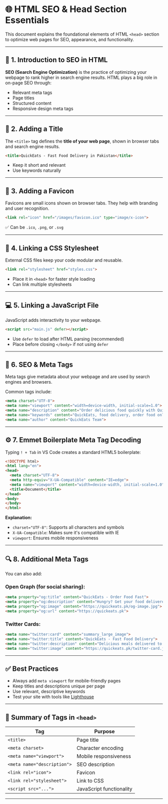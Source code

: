 
# 🌐 HTML SEO & Head Section Essentials

This document explains the foundational elements of HTML `<head>` section to optimize web pages for SEO, appearance, and functionality.

---

## 📌 1. Introduction to SEO in HTML

**SEO (Search Engine Optimization)** is the practice of optimizing your webpage to rank higher in search engine results. HTML plays a big role in on-page SEO through:

- Relevant meta tags
- Page titles
- Structured content
- Responsive design meta tags

---

## 📝 2. Adding a Title

The `<title>` tag defines the **title of your web page**, shown in browser tabs and search engine results.

```html
<title>QuickEats - Fast Food Delivery in Pakistan</title>
````

* Keep it short and relevant
* Use keywords naturally

---

## 📎 3. Adding a Favicon

Favicons are small icons shown on browser tabs. They help with branding and user recognition.

```html
<link rel="icon" href="/images/favicon.ico" type="image/x-icon">
```

✅ Can be `.ico`, `.png`, or `.svg`

---

## 🎨 4. Linking a CSS Stylesheet

External CSS files keep your code modular and reusable.

```html
<link rel="stylesheet" href="styles.css">
```

* Place it in `<head>` for faster style loading
* Can link multiple stylesheets

---

## 💻 5. Linking a JavaScript File

JavaScript adds interactivity to your webpage.

```html
<script src="main.js" defer></script>
```

* Use `defer` to load after HTML parsing (recommended)
* Place before closing `</body>` if not using `defer`

---

## 🧠 6. SEO & Meta Tags

Meta tags give metadata about your webpage and are used by search engines and browsers.

Common tags include:

```html
<meta charset="UTF-8">
<meta name="viewport" content="width=device-width, initial-scale=1.0">
<meta name="description" content="Order delicious food quickly with QuickEats. Enjoy fast delivery and top-rated restaurants near you.">
<meta name="keywords" content="QuickEats, food delivery, order food online, fast delivery Pakistan">
<meta name="author" content="QuickEats Team">
```

---

## ⚙️ 7. Emmet Boilerplate Meta Tag Decoding

Typing `! + Tab` in VS Code creates a standard HTML5 boilerplate:

```html
<!DOCTYPE html>
<html lang="en">
<head>
  <meta charset="UTF-8">
  <meta http-equiv="X-UA-Compatible" content="IE=edge">
  <meta name="viewport" content="width=device-width, initial-scale=1.0">
  <title>Document</title>
</head>
<body>
</body>
</html>
```

**Explanation:**

* `charset="UTF-8"`: Supports all characters and symbols
* `X-UA-Compatible`: Makes sure it's compatible with IE
* `viewport`: Ensures mobile responsiveness

---

## 🔍 8. Additional Meta Tags

You can also add:

### Open Graph (for social sharing):

```html
<meta property="og:title" content="QuickEats - Order Food Fast">
<meta property="og:description" content="Hungry? Get your food delivered instantly!">
<meta property="og:image" content="https://quickeats.pk/og-image.jpg">
<meta property="og:url" content="https://quickeats.pk">
```

### Twitter Cards:

```html
<meta name="twitter:card" content="summary_large_image">
<meta name="twitter:title" content="QuickEats - Fast Food Delivery">
<meta name="twitter:description" content="Delicious meals delivered to your doorstep.">
<meta name="twitter:image" content="https://quickeats.pk/twitter-card.jpg">
```

---

## ✅ Best Practices

* Always add `meta viewport` for mobile-friendly pages
* Keep titles and descriptions unique per page
* Use relevant, descriptive keywords
* Test your site with tools like [Lighthouse](https://developers.google.com/web/tools/lighthouse)

---

## 📁 Summary of Tags in `<head>`

| Tag                         | Purpose                  |
| --------------------------- | ------------------------ |
| `<title>`                   | Page title               |
| `<meta charset>`            | Character encoding       |
| `<meta name="viewport">`    | Mobile responsiveness    |
| `<meta name="description">` | SEO description          |
| `<link rel="icon">`         | Favicon                  |
| `<link rel="stylesheet">`   | Link to CSS              |
| `<script src="...">`        | JavaScript functionality |

---
